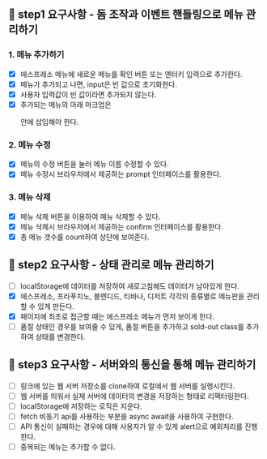 ## 🎯 step1 요구사항 - 돔 조작과 이벤트 핸들링으로 메뉴 관리하기
### 1. 메뉴 추가하기
 -[X] 에스프레소 메뉴에 새로운 메뉴를 확인 버튼 또는 엔터키 입력으로 추가한다.
 -[X] 메뉴가 추가되고 나면, input은 빈 값으로 초기화한다.
 -[X] 사용자 입력값이 빈 값이라면 추가되지 않는다.
 -[X] 추가되는 메뉴의 아래 마크업은 <ul id="espresso-menu-list" class="mt-3 pl-0"></ul> 안에 삽입해야 한다.
 ### 2. 메뉴 수정
 -[X] 메뉴의 수정 버튼을 눌러 메뉴 이름 수정할 수 있다.
 -[X] 메뉴 수정시 브라우저에서 제공하는 prompt 인터페이스를 활용한다.

 ### 3. 메뉴 삭제
-[X] 메뉴 삭제 버튼을 이용하여 메뉴 삭제할 수 있다.
-[X] 메뉴 삭제시 브라우저에서 제공하는 confirm 인터페이스를 활용한다.
-[X] 총 메뉴 갯수를 count하여 상단에 보여준다.
## 🎯 step2 요구사항 - 상태 관리로 메뉴 관리하기
-[ ] localStorage에 데이터를 저장하여 새로고침해도 데이터가 남아있게 한다.
-[X] 에스프레소, 프라푸치노, 블렌디드, 티바나, 디저트 각각의 종류별로 메뉴판을 관리할 수 있게 만든다.
-[X] 페이지에 최초로 접근할 때는 에스프레소 메뉴가 먼저 보이게 한다.
-[ ] 품절 상태인 경우를 보여줄 수 있게, 품절 버튼을 추가하고 sold-out class를 추가하여 상태를 변경한다.
 ## 🎯 step3 요구사항 - 서버와의 통신을 통해 메뉴 관리하기
-[ ] 링크에 있는 웹 서버 저장소를 clone하여 로컬에서 웹 서버를 실행시킨다.
-[ ] 웹 서버를 띄워서 실제 서버에 데이터의 변경을 저장하는 형태로 리팩터링한다.
-[ ] localStorage에 저장하는 로직은 지운다.
-[ ] fetch 비동기 api를 사용하는 부분을 async await을 사용하여 구현한다.
-[ ] API 통신이 실패하는 경우에 대해 사용자가 알 수 있게 alert으로 예외처리를 진행한다.
-[ ] 중복되는 메뉴는 추가할 수 없다.